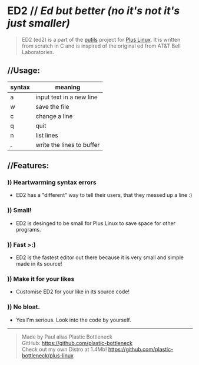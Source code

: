 # ED2 // _Ed but better (no it's not it's just smaller)_

> ED2 (ed2) is a part of the [putils](https://github.com/plastic-bottleneck/putils) project for [Plus Linux](https://github.com/plastic-bottleneck/plus-linux).
> It is written from scratch in C and is inspired of the original ed from AT&T Bell Laboratories.

## //Usage:

|syntax|meaning|
|---|---|
|a|input text in a new line|
|w|save the file|
|c|change a line|
|q|quit|
|n|list lines|
|.|write the lines to buffer|

## //Features:

### )) Heartwarming syntax errors 
  - ED2 has a "different" way to tell their users, that they messed up a line :)
### )) Small!
  - ED2 is desinged to be small for Plus Linux to save space for other programs.
### )) Fast >:)
  - ED2 is the fastest editor out there because it is very small and simple made in its source!
### )) Make it for your likes
  - Customise ED2 for your like in its source code!
### )) No bloat.
  - Yes I'm serious. Look into the code by yourself.

---

> Made by Paul alias Plastic Bottleneck  
> GitHub: https://github.com/plastic-bottleneck  
> Check out my own Distro at 1.4Mb! https://github.com/plastic-bottleneck/plus-linux
